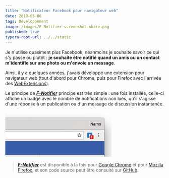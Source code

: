 ```yaml
---
title: "Notificateur Facebook pour navigateur web"
date: 2019-05-06
tags: Développement
image: /images/F-Notifier-screenshot-share.png
published: true
typora-root-url: ../../static
---
```


Je n'utilise quasiment plus Facebook, néanmoins je souhaite savoir ce qui s'y passe ou plutôt : **je souhaite être notifié quand un amis ou un contact m'identifie sur une photo ou m'envoie un message**.

Ainsi, il y a quelques années, j'avais développé une extension pour navigateur web (tout d'abord pour Chrome, puis pour Firefox avec l'arrivée des [WebExtensions](https://developer.mozilla.org/fr/docs/Mozilla/Add-ons/WebExtensions)).

Le principe de [***F-Notifier***](https://github.com/Narno/F-Notifier#f-notifier) principe est très simple : une fois installée, celle-ci affiche un badge avec le nombre de notifications non lues, qu'il s'agisse d'une réponse à un publication ou d'un message de discussion instantanée.

[![F-Notifier screenshot](/images/F-Notifier-screenshot.png)](https://github.com/Narno/F-Notifier#f-notifier)
<!-- break -->

> [***F-Notifier***](https://github.com/Narno/F-Notifier#f-notifier) est disponible à la fois pour [Google Chrome](https://chrome.google.com/webstore/detail/f-notifier/befpdcighpikpkklmfonkmdafmfnnkfn) et pour [Mozilla Firefox](https://addons.mozilla.org/fr/firefox/addon/f-notifier/), et son code source peut être consulté sur [GitHub](https://github.com/Narno/F-Notifier).
